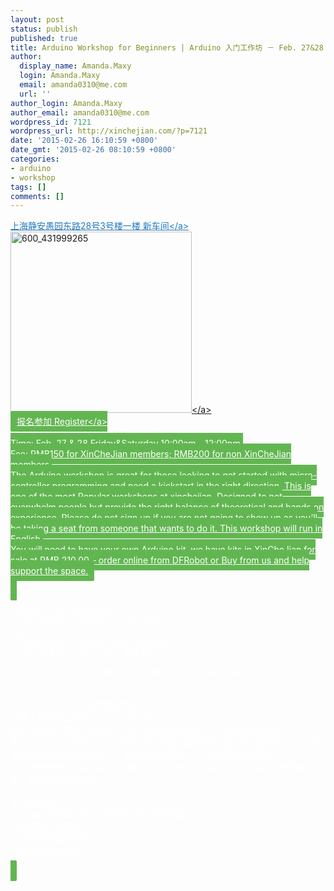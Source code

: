 ```yaml
---
layout: post
status: publish
published: true
title: Arduino Workshop for Beginners | Arduino 入门工作坊 － Feb. 27&28
author:
  display_name: Amanda.Maxy
  login: Amanda.Maxy
  email: amanda0310@me.com
  url: ''
author_login: Amanda.Maxy
author_email: amanda0310@me.com
wordpress_id: 7121
wordpress_url: http://xinchejian.com/?p=7121
date: '2015-02-26 16:10:59 +0800'
date_gmt: '2015-02-26 08:10:59 +0800'
categories:
- arduino
- workshop
tags: []
comments: []
---
```

<p><a style="color: #2578bf;" href="http:&#47;&#47;xinchejian.huodongxing.com&#47;event&#47;map&#47;5244063275800" target="_blank">上海静安愚园东路28号3号楼一楼 新车间<&#47;a><br />
<a href="http:&#47;&#47;xinchejian.com&#47;wp-content&#47;uploads&#47;2014&#47;11&#47;600_431999265.jpeg"><img src="http:&#47;&#47;xinchejian.com&#47;wp-content&#47;uploads&#47;2014&#47;11&#47;600_431999265-290x290.jpeg" alt="600_431999265" width="290" height="290" class="aligncenter size-thumbnail wp-image-7115" &#47;><&#47;a><br />
<a style="background-color:#62b651;color:white;border-radius:2px;cursor:pointer;font-size:14px;padding:8px 10px;" href="http:&#47;&#47;www.huodongxing.com&#47;event&#47;4271103685100" target="_blank" title="立即报名">报名参加 Register<&#47;a><br />
<!--:en--><br />
Time: Feb. 27 & 28 Friday&Saturday 10:00am - 12:00pm.<br />
Fee: RMB150 for XinCheJian members; RMB200 for non XinCheJian members.<br />
The Arduino workshop is great for those looking to get started with micro-controller programming and need a kickstart in the right direction. This is one of the most Popular workshops at xinchejian, Designed to not overwhelm people but provide the right balance of theoretical and hands on experience. Please do not sign up if you are not going to show up as you&rsquo;ll be taking a seat from someone that wants to do it. This workshop will run in English.<br />
You will need to have your own Arduino kit, we have kits in XinCheJian for sale at RMB 210.00 &ndash; order online from DFRobot or Buy from us and help support the space.</p>
<p>Content of the workshop:<br />
* Introduction to Arduino: board, IDE<br />
* Writing your first program<br />
* Connecting to sensors and hardware<br />
* Followed by a discussion and Q&A</p>
<p>Notes: Please bring a laptop with the Arduino environment on it.<br />
<!--:--><br />
<!--:zh--><br />
时间：02月27日28日星期五星期六，上午10:00 － 12:00.<br />
价格：新车间会员150元；非会员200元。<br />
如果不能确定是否可以参加，请不要报名占用名额。工作坊语言为英语。<br />
新手工作坊适合想要开始学习控制器并能很快掌握基础编程知识滴童鞋。这可是新车间最受欢迎的工作坊之一，既包含理论知识，又可以直接动手尝试。<br />
参加者需要携带电脑和arduino套件。没有套件的可以提前网上购买或者现场购买，套件费用为210元。</p>
<p>工作坊内容：<br />
* arduino控制器介绍：电路板，IDE编程界面。<br />
* 尝试第一次编程。<br />
* 连接传感器和硬件。<br />
* 自由讨论与交流。<br />
<!--:--></p>
